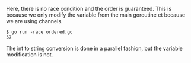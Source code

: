 Here, there is no race condition and the order is guaranteed. This is because we only modify the variable from the main goroutine et because we are using channels.

```
$ go run -race ordered.go
57
```

The int to string conversion is done in a parallel fashion, but the variable modification is not.